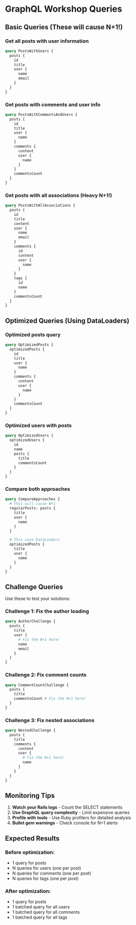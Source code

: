 # GraphQL Workshop Queries

## Basic Queries (These will cause N+1!)

### Get all posts with user information

```graphql
query PostsWithUsers {
  posts {
    id
    title
    user {
      name
      email
    }
  }
}
```

### Get posts with comments and user info

```graphql
query PostsWithCommentsAndUsers {
  posts {
    id
    title
    user {
      name
    }
    comments {
      content
      user {
        name
      }
    }
    commentsCount
  }
}
```

### Get posts with all associations (Heavy N+1!)

```graphql
query PostsWithAllAssociations {
  posts {
    id
    title
    content
    user {
      name
      email
    }
    comments {
      id
      content
      user {
        name
      }
    }
    tags {
      id
      name
    }
    commentsCount
  }
}
```

## Optimized Queries (Using DataLoaders)

### Optimized posts query

```graphql
query OptimizedPosts {
  optimizedPosts {
    id
    title
    user {
      name
    }
    comments {
      content
      user {
        name
      }
    }
    commentsCount
  }
}
```

### Optimized users with posts

```graphql
query OptimizedUsers {
  optimizedUsers {
    id
    name
    posts {
      title
      commentsCount
    }
  }
}
```

### Compare both approaches

```graphql
query CompareApproaches {
  # This will cause N+1
  regularPosts: posts {
    title
    user {
      name
    }
  }

  # This uses DataLoaders
  optimizedPosts {
    title
    user {
      name
    }
  }
}
```

## Challenge Queries

Use these to test your solutions:

### Challenge 1: Fix the author loading

```graphql
query AuthorChallenge {
  posts {
    title
    user {
      # Fix the N+1 here!
      name
      email
    }
  }
}
```

### Challenge 2: Fix comment counts

```graphql
query CommentCountChallenge {
  posts {
    title
    commentsCount # Fix the N+1 here!
  }
}
```

### Challenge 3: Fix nested associations

```graphql
query NestedChallenge {
  posts {
    title
    comments {
      content
      user {
        # Fix the N+1 here!
        name
      }
    }
  }
}
```

## Monitoring Tips

1. **Watch your Rails logs** - Count the SELECT statements
2. **Use GraphQL query complexity** - Limit expensive queries
3. **Profile with tools** - Use Ruby profilers for detailed analysis
4. **Bullet gem warnings** - Check console for N+1 alerts

## Expected Results

### Before optimization:

- 1 query for posts
- N queries for users (one per post)
- N queries for comments (one per post)
- N queries for tags (one per post)

### After optimization:

- 1 query for posts
- 1 batched query for all users
- 1 batched query for all comments
- 1 batched query for all tags
